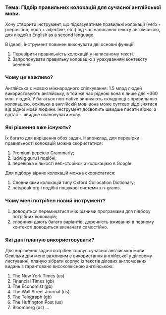 ### Тема: Підбір правильних колокацій для сучасної англійської мови.

Хочу створити інструмент, що підказуватиме правильні колокації (verb + preposition, noun + adjective, etc.) під час написання тексту англійською, для людей з English as a second language.

В ідеалі, інструмент повинен виконувати дві основні функції:
1. Перевірити правильність колокацій у написаному тексті.
2. Запропонувати правильну колокацію з урахуванням контексту речення.


### Чому це важливо?

Англійська є мовою міжнародного спілкування: 1.5 млрд людей використовують англійську, в той же час рідною вона є лише для ~360 млн. людей. У багатьох non-native виникають складнощі з правильною колокацією, оскільки в англійскій мові вона може суттєво відрізнятися від рідної мови людини. Інструмент дозволить швидше писати вірно, а відтак - швидше опановувати мову.


### Які рішення вже існують?

Їх багато для вирішення обох задач.
Наприклад, для перевірки правильності колокацій можна скористатися:
1. Premium версією Grammarly;
2. ludwig.guru і подібні;
3. перевірка кількості веб-сторінок з колокацією в Google.

Для підбору вірних колокацій можна скористатися:
1. Словниками колокацій типу  Oxford Collocation Dictionary;
2. netspeak.org і подібні пошукові системи з n-grams.


### Чому мені потрібен новий інструмент?
1. доводиться перемикатися між різними програмами для підбору потрібних колокацій;
2. словники дають багато варіантів, доречність вживання в певному контексті доводиться визначати самостійно.


### Які дані планую використовувати?

Для вирішення задачі потрібен корпус сучасної англійської мови. Оскільки для мене важливим є використання англійської у діловому листуванні, планую зібрати корпус із текстів ділових англомовних видань з гарантовано високоякісною англійською:
1. The New York Times (us)
2. Financial Times (gb)
3. The Economist (gb)
4. The Wall Street Journal (us)
5. The Telegraph (gb)
6. The Huffington Post (us)
7. Bloomberg (us)
...

